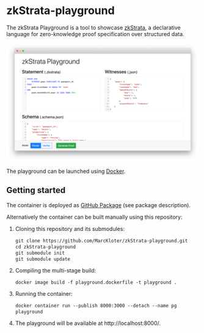 # zkStrata-playground
The zkStrata Playground is a tool to showcase [zkStrata](https://github.com/MarcKloter/zkStrata), a declarative language for zero-knowledge proof specification over structured data.

![zkStrata-playground](zkstrata-playground.png)

The playground can be launched using [Docker](https://www.docker.com/).

## Getting started
The container is deployed as [GitHub Package](https://github.com/MarcKloter/zkStrata-playground/packages/111216) (see package description).

Alternatively the container can be built manually using this repository:

1. Cloning this repository and its submodules:
   ```
   git clone https://github.com/MarcKloter/zkStrata-playground.git
   cd zkStrata-playground
   git submodule init
   git submodule update
   ```

2. Compiling the multi-stage build:
   ```
   docker image build -f playground.dockerfile -t playground .
   ```

3. Running the container:
   ```
   docker container run --publish 8000:3000 --detach --name pg playground
   ```

4. The playground will be available at http://localhost:8000/.
